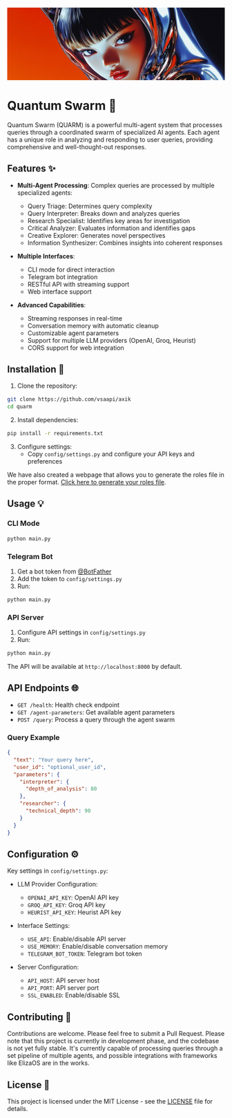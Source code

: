 ![Quantum Swarm Banner](images/banner.jpg)
# Quantum Swarm 🤖

Quantum Swarm (QUARM) is a powerful multi-agent system that processes queries through a coordinated swarm of specialized AI agents. Each agent has a unique role in analyzing and responding to user queries, providing comprehensive and well-thought-out responses.

## Features ✨

- **Multi-Agent Processing**: Complex queries are processed by multiple specialized agents:
  - Query Triage: Determines query complexity
  - Query Interpreter: Breaks down and analyzes queries
  - Research Specialist: Identifies key areas for investigation
  - Critical Analyzer: Evaluates information and identifies gaps
  - Creative Explorer: Generates novel perspectives
  - Information Synthesizer: Combines insights into coherent responses

- **Multiple Interfaces**:
  - CLI mode for direct interaction
  - Telegram bot integration
  - RESTful API with streaming support
  - Web interface support

- **Advanced Capabilities**:
  - Streaming responses in real-time
  - Conversation memory with automatic cleanup
  - Customizable agent parameters
  - Support for multiple LLM providers (OpenAI, Groq, Heurist)
  - CORS support for web integration

## Installation 🚀

1. Clone the repository:
```bash
git clone https://github.com/vsaapi/axik 
cd quarm
```

2. Install dependencies:
```bash
pip install -r requirements.txt
```

3. Configure settings:
   - Copy `config/settings.py` and configure your API keys and preferences

We have also created a webpage that allows you to generate the roles file in the proper format. [Click here to generate your roles file](https://quarm.io/generator.html).

## Usage 💡

### CLI Mode
```bash
python main.py
```

### Telegram Bot
1. Get a bot token from [@BotFather](https://t.me/botfather)
2. Add the token to `config/settings.py`
3. Run:
```bash
python main.py
```

### API Server
1. Configure API settings in `config/settings.py`
2. Run:
```bash
python main.py
```

The API will be available at `http://localhost:8000` by default.

## API Endpoints 🌐

- `GET /health`: Health check endpoint
- `GET /agent-parameters`: Get available agent parameters
- `POST /query`: Process a query through the agent swarm

### Query Example
```json
{
  "text": "Your query here",
  "user_id": "optional_user_id",
  "parameters": {
    "interpreter": {
      "depth_of_analysis": 80
    },
    "researcher": {
      "technical_depth": 90
    }
  }
}
```

## Configuration ⚙️

Key settings in `config/settings.py`:

- LLM Provider Configuration:
  - `OPENAI_API_KEY`: OpenAI API key
  - `GROQ_API_KEY`: Groq API key
  - `HEURIST_API_KEY`: Heurist API key

- Interface Settings:
  - `USE_API`: Enable/disable API server
  - `USE_MEMORY`: Enable/disable conversation memory
  - `TELEGRAM_BOT_TOKEN`: Telegram bot token

- Server Configuration:
  - `API_HOST`: API server host
  - `API_PORT`: API server port
  - `SSL_ENABLED`: Enable/disable SSL

## Contributing 🤝

Contributions are welcome. Please feel free to submit a Pull Request. Please note that this project is currently in development phase, and the codebase is not yet fully stable. It's currently capable of processing queries through a set pipeline of multiple agents, and possible integrations with frameworks like ElizaOS are in the works.

## License 📄

This project is licensed under the MIT License - see the [LICENSE](LICENSE) file for details.
